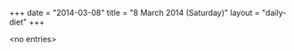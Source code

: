 +++
date = "2014-03-08"
title = "8 March 2014 (Saturday)"
layout = "daily-diet"
+++


\<no entries\>

